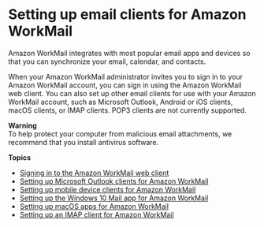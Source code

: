 # Setting up email clients for Amazon WorkMail<a name="clients"></a>

Amazon WorkMail integrates with most popular email apps and devices so that you can synchronize your email, calendar, and contacts\.

When your Amazon WorkMail administrator invites you to sign in to your Amazon WorkMail account, you can sign in using the Amazon WorkMail web client\. You can also set up other email clients for use with your Amazon WorkMail account, such as Microsoft Outlook, Android or iOS clients, macOS clients, or IMAP clients\. POP3 clients are not currently supported\.

**Warning**  
To help protect your computer from malicious email attachments, we recommend that you install antivirus software\.

**Topics**
+ [Signing in to the Amazon WorkMail web client](web-client.md)
+ [Setting up Microsoft Outlook clients for Amazon WorkMail](outlook-client.md)
+ [Setting up mobile device clients for Amazon WorkMail](mobile-client.md)
+ [Setting up the Windows 10 Mail app for Amazon WorkMail](connect_win10_mail.md)
+ [Setting up macOS apps for Amazon WorkMail](connect_mac_mail.md)
+ [Setting up an IMAP client for Amazon WorkMail](using_IMAP_client.md)